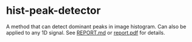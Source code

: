 # hist-peak-detector
A method that can detect dominant peaks in image histogram. Can also be applied to any 1D signal.
See [REPORT.md](REPORT.md) or [report.pdf](docs/report.pdf) for details.
